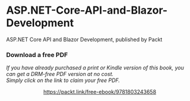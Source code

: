 # ASP.NET-Core-API-and-Blazor-Development
ASP.NET Core API and Blazor Development, published by Packt
### Download a free PDF

 <i>If you have already purchased a print or Kindle version of this book, you can get a DRM-free PDF version at no cost.<br>Simply click on the link to claim your free PDF.</i>
<p align="center"> <a href="https://packt.link/free-ebook/9781803243658">https://packt.link/free-ebook/9781803243658 </a> </p>